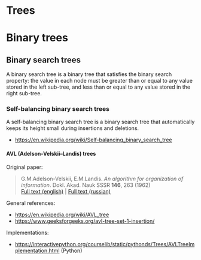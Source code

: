 # Trees

# Binary trees

## Binary search trees

A binary search tree is a binary tree that satisfies the binary search property: the value in each node must be greater than or equal to any value stored in the left sub-tree, and less than or equal to any value stored in the right sub-tree.

### Self-balancing binary search trees

A self-balancing binary search tree is a binary search tree that automatically keeps its height small during insertions and deletions.

* https://en.wikipedia.org/wiki/Self-balancing_binary_search_tree

#### AVL (Adelson-Velskii&ndash;Landis) trees

Original paper:

> G.M.Adelson-Velskii, E.M.Landis. *An algorithm for organization of information*. Dokl. Akad. Nauk SSSR **146**, 263 (1962)\
> [Full text (english)](http://professor.ufabc.edu.br/~jesus.mena/courses/mc3305-2q-2015/AED2-10-avl-paper.pdf) | [Full text (russian)](http://www.mathnet.ru/links/29d35467640f7ae44d5d347a765fc559/dan26964.pdf)

General references:
* https://en.wikipedia.org/wiki/AVL_tree
* https://www.geeksforgeeks.org/avl-tree-set-1-insertion/

Implementations:
* https://interactivepython.org/courselib/static/pythonds/Trees/AVLTreeImplementation.html (Python)
